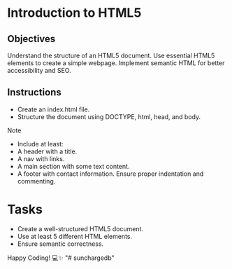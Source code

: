 # Introduction to HTML5

## Objectives
Understand the structure of an HTML5 document.
Use essential HTML5 elements to create a simple webpage.
Implement semantic HTML for better accessibility and SEO.

## Instructions

- Create an index.html file.
- Structure the document using DOCTYPE, html, head, and body.

>[!NOTE]
>  - Include at least:
>  - A header with a title.
>  - A nav with links.
>  - A main section with some text content.
>  - A footer with contact information.
>Ensure proper indentation and commenting.

# Tasks
- Create a well-structured HTML5 document.
- Use at least 5 different HTML elements.
- Ensure semantic correctness.

Happy Coding! 💻✨
"# sunchargedb" 
